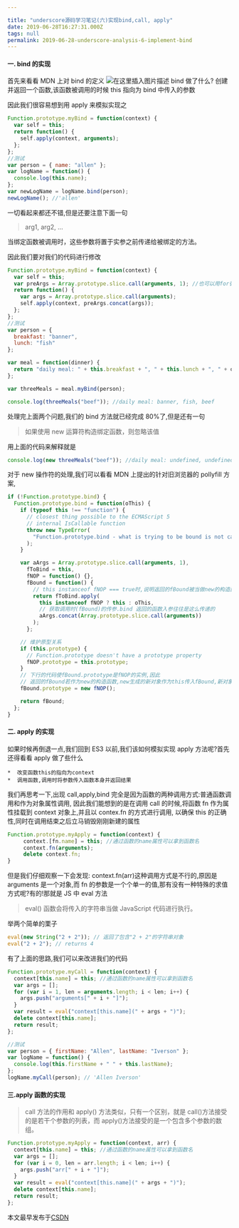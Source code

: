 ```yaml
---

title: "underscore源码学习笔记(六)实现bind,call, apply"
date: 2019-06-28T16:27:31.000Z
tags: null
permalink: 2019-06-28-underscore-analysis-6-implement-bind
---
```


#### 一. bind 的实现

首先来看看 MDN 上对 bind 的定义
![在这里插入图片描述](https://img-blog.csdnimg.cn/20181208031825830.png?x-oss-process=image/watermark,type_ZmFuZ3poZW5naGVpdGk,shadow_10,text_aHR0cHM6Ly9ibG9nLmNzZG4ubmV0L3podWFueWVtYW5vbmc=,size_16,color_FFFFFF,t_70)
bind 做了什么? 创建并返回一个函数,该函数被调用的时候 this 指向为 bind 中传入的参数

因此我们很容易想到用 apply 来模拟实现之

```js
Function.prototype.myBind = function(context) {
  var self = this;
  return function() {
    self.apply(context, arguments);
  };
};
//测试
var person = { name: "allen" };
var logName = function() {
  console.log(this.name);
};
var newLogName = logName.bind(person);
newLogName(); //'allen'
```

一切看起来都还不错,但是还要注意下面一句

> arg1, arg2, ...

当绑定函数被调用时，这些参数将置于实参之前传递给被绑定的方法。

因此我们要对我们的代码进行修改

```js
Function.prototype.myBind = function(context) {
  var self = this;
  var preArgs = Array.prototype.slice.call(arguments, 1); //也可以用for循环
  return function() {
    var args = Array.prototype.slice.call(arguments);
    self.apply(context, preArgs.concat(args));
  };
};
//测试
var person = {
  breakfast: "banner",
  lunch: "fish"
};

var meal = function(dinner) {
  return "daily meal: " + this.breakfast + ", " + this.lunch + ", " + dinner;
};

var threeMeals = meal.myBind(person);

console.log(threeMeals("beef")); //daily meal: banner, fish, beef
```

处理完上面两个问题,我们的 bind 方法就已经完成 80%了,但是还有一句

> 如果使用 new 运算符构造绑定函数，则忽略该值

用上面的代码来解释就是

```js
console.log(new threeMeals("beef")); //daily meal: undefined, undefined, beef
```

对于 new 操作符的处理,我们可以看看 MDN 上提出的针对旧浏览器的 pollyfill 方案,

```js
if (!Function.prototype.bind) {
  Function.prototype.bind = function(oThis) {
    if (typeof this !== "function") {
      // closest thing possible to the ECMAScript 5
      // internal IsCallable function
      throw new TypeError(
        "Function.prototype.bind - what is trying to be bound is not callable"
      );
    }

    var aArgs = Array.prototype.slice.call(arguments, 1),
      fToBind = this,
      fNOP = function() {},
      fBound = function() {
        // this instanceof fNOP === true时,说明返回的fBound被当做new的构造函数调用
        return fToBind.apply(
          this instanceof fNOP ? this : oThis,
          // 获取调用时(fBound)的传参.bind 返回的函数入参往往是这么传递的
          aArgs.concat(Array.prototype.slice.call(arguments))
        );
      };

    // 维护原型关系
    if (this.prototype) {
      // Function.prototype doesn't have a prototype property
      fNOP.prototype = this.prototype;
    }
    // 下行的代码使fBound.prototype是fNOP的实例,因此
    // 返回的fBound若作为new的构造函数,new生成的新对象作为this传入fBound,新对象的__proto__就是fNOP的实例
    fBound.prototype = new fNOP();

    return fBound;
  };
}
```

#### 二. apply 的实现

如果时候再倒退一点,我们回到 ES3 以前,我们该如何模拟实现 apply 方法呢?首先还得看看 apply 做了些什么

```
*  改变函数this的指向为context
*  调用函数,调用时将参数传入函数本身并返回结果
```

我们再思考一下,出现 call,apply,bind 完全是因为函数的两种调用方式:普通函数调用和作为对象属性调用,
因此我们能想到的是在调用 call 的时候,将函数 fn 作为属性挂载到 context 对象上,并且以 contex.fn 的方式进行调用,
以确保 this 的正确性,同时在调用结束之后立马销毁刚刚新建的属性

```js
Function.prototype.myApply = function(context) {
     context.[fn.name] = this; //通过函数的name属性可以拿到函数名
     context.fn(arguments);
     delete context.fn;
}
```

但是我们仔细观察一下会发现: context.fn(arr)这种调用方式是不行的,原因是 arguments 是一个对象,而 fn 的参数是一个个单一的值,那有没有一种特殊的求值方式呢?有的!那就是 JS 中 eval 方法

> eval() 函数会将传入的字符串当做 JavaScript 代码进行执行。

举两个简单的栗子

```js
eval(new String("2 + 2")); // 返回了包含"2 + 2"的字符串对象
eval("2 + 2"); // returns 4
```

有了上面的思路,我们可以来改进我们的代码

```js
Function.prototype.myCall = function(context) {
  context[this.name] = this; //通过函数的name属性可以拿到函数名
  var args = [];
  for (var i = 1, len = arguments.length; i < len; i++) {
    args.push("arguments[" + i + "]");
  }
  var result = eval("context[this.name](" + args + ")");
  delete context[this.name];
  return result;
};

//测试
var person = { firstName: "Allen", lastName: "Iverson" };
var logName = function() {
  console.log(this.firstName + " " + this.lastName);
};
logName.myCall(person); // 'Allen Iverson'
```

#### 三.apply 函数的实现

> call 方法的作用和 apply() 方法类似，只有一个区别，就是 call()方法接受的是若干个参数的列表，而 apply()方法接受的是一个包含多个参数的数组。

```js
Function.prototype.myApply = function(context, arr) {
  context[this.name] = this; //通过函数的name属性可以拿到函数名
  var args = [];
  for (var i = 0, len = arr.length; i < len; i++) {
    args.push("arr[" + i + "]");
  }
  var result = eval("context[this.name](" + args + ")");
  delete context[this.name];
  return result;
};
```

本文最早发布于[CSDN](https://blog.csdn.net/zhuanyemanong/article/details/84889344)
